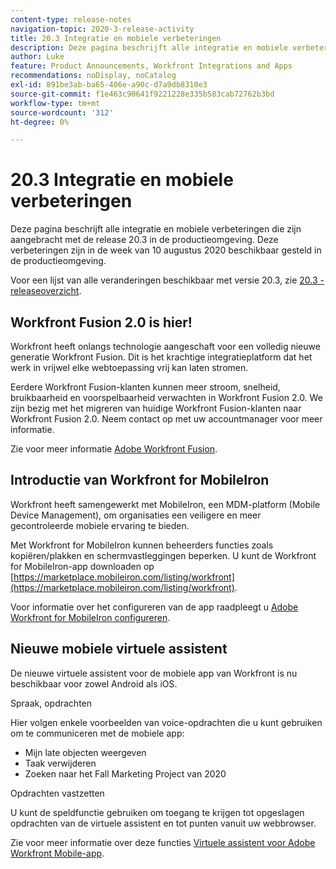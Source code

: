 ```yaml
---
content-type: release-notes
navigation-topic: 2020-3-release-activity
title: 20.3 Integratie en mobiele verbeteringen
description: Deze pagina beschrijft alle integratie en mobiele verbeteringen die zijn aangebracht met de release 20.3 in de productieomgeving. Deze verbeteringen zijn in de week van 10 augustus 2020 beschikbaar gesteld in de productieomgeving.
author: Luke
feature: Product Announcements, Workfront Integrations and Apps
recommendations: noDisplay, noCatalog
exl-id: 891be3ab-ba65-406e-a90c-d7a9db8310e3
source-git-commit: f1e463c90641f9221228e335b583cab72762b3bd
workflow-type: tm+mt
source-wordcount: '312'
ht-degree: 0%

---
```


# 20.3 Integratie en mobiele verbeteringen

Deze pagina beschrijft alle integratie en mobiele verbeteringen die zijn aangebracht met de release 20.3 in de productieomgeving. Deze verbeteringen zijn in de week van 10 augustus 2020 beschikbaar gesteld in de productieomgeving.

Voor een lijst van alle veranderingen beschikbaar met versie 20.3, zie [20.3 - releaseoverzicht](../../../product-announcements/product-releases/20.3-release-activity/20-3-release-overview.md).

## Workfront Fusion 2.0 is hier!

Workfront heeft onlangs technologie aangeschaft voor een volledig nieuwe generatie Workfront Fusion. Dit is het krachtige integratieplatform dat het werk in vrijwel elke webtoepassing vrij kan laten stromen.

Eerdere Workfront Fusion-klanten kunnen meer stroom, snelheid, bruikbaarheid en voorspelbaarheid verwachten in Workfront Fusion 2.0. We zijn bezig met het migreren van huidige Workfront Fusion-klanten naar Workfront Fusion 2.0. Neem contact op met uw accountmanager voor meer informatie.

Zie voor meer informatie [Adobe Workfront Fusion](../../../workfront-fusion/workfront-fusion-2.md).

## Introductie van Workfront for MobileIron

Workfront heeft samengewerkt met MobileIron, een MDM-platform (Mobile Device Management), om organisaties een veiligere en meer gecontroleerde mobiele ervaring te bieden.

Met Workfront for MobileIron kunnen beheerders functies zoals kopiëren/plakken en schermvastleggingen beperken. U kunt de Workfront for MobileIron-app downloaden op [https://marketplace.mobileiron.com/listing/workfront](https://marketplace.mobileiron.com/listing/workfront).

Voor informatie over het configureren van de app raadpleegt u [Adobe Workfront for MobileIron configureren](../../../workfront-basics/mobile-apps/using-the-workfront-mobile-app/wf-mobileiron-configs.md).

## Nieuwe mobiele virtuele assistent

De nieuwe virtuele assistent voor de mobiele app van Workfront is nu beschikbaar voor zowel Android als iOS.

Spraak, opdrachten

Hier volgen enkele voorbeelden van voice-opdrachten die u kunt gebruiken om te communiceren met de mobiele app:

* Mijn late objecten weergeven
* Taak verwijderen
* Zoeken naar het Fall Marketing Project van 2020

Opdrachten vastzetten

U kunt de speldfunctie gebruiken om toegang te krijgen tot opgeslagen opdrachten van de virtuele assistent en tot punten vanuit uw webbrowser.

Zie voor meer informatie over deze functies [Virtuele assistent voor Adobe Workfront Mobile-app](../../../workfront-basics/mobile-apps/using-the-workfront-mobile-app/wf-mobile-virtual-assistant.md).

